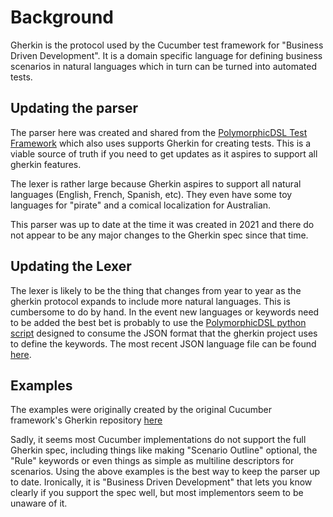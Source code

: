 # Background

Gherkin is the protocol used by the Cucumber test framework for "Business Driven Development". It is a domain specific language for defining business scenarios in natural languages which in turn can be turned into automated tests.

## Updating the parser

The parser here was created and shared from the [PolymorphicDSL Test Framework](https://github.com/google/polymorphicDSL/tree/main/src/main/antlr4/com/pdsl/gherkin/parser) which also uses supports Gherkin for creating tests. This is a viable source of truth if you need to get updates as it aspires to support all gherkin features.

The lexer is rather large because Gherkin aspires to support all natural languages (English, French, Spanish, etc). They even have some toy languages for "pirate" and a comical localization for Australian.

This parser was up to date at the time it was created in 2021 and there do not appear to be any major changes to the Gherkin spec since that time. 

## Updating the Lexer

The lexer is likely to be the thing that changes from year to year as the gherkin protocol expands to include more natural languages. This is cumbersome to do by hand. In the event new languages or keywords need to be added the best bet is probably to use the [PolymorphicDSL python script](https://github.com/google/polymorphicDSL/blob/main/src/main/antlr4/com/pdsl/gherkin/parser/gherkin_template_processor.py) designed to consume the JSON format that the gherkin project uses to define the keywords. The most recent JSON language file can be found [here](gherkin-languages.json).

## Examples

The examples were originally created by the original Cucumber framework's Gherkin repository [here](https://github.com/cucumber/gherkin/tree/08305501ee838d1e036f13306e1a9e745ac1f6a1/testdata/good)

Sadly, it seems most Cucumber implementations do not support the full Gherkin spec, including things like making "Scenario Outline" optional, the "Rule" keywords or even things as simple as multiline descriptors for scenarios. Using the above examples is the best way to keep the parser up to date. Ironically, it is "Business Driven Development" that lets you know clearly if you support the spec well, but most implementors seem to be unaware of it.




